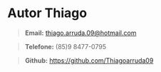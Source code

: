 # Autor Thiago

> **Email:** thiago.arruda.09@hotmail.com

> **Telefone:** (85)9 8477-0795

> **Github:** <https://github.com/Thiagoarruda09>